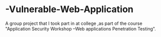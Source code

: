 # -Vulnerable-Web-Application
A group project that I took part in at college ,as part of the course "Application Security Workshop –Web applications Penetration Testing". 
